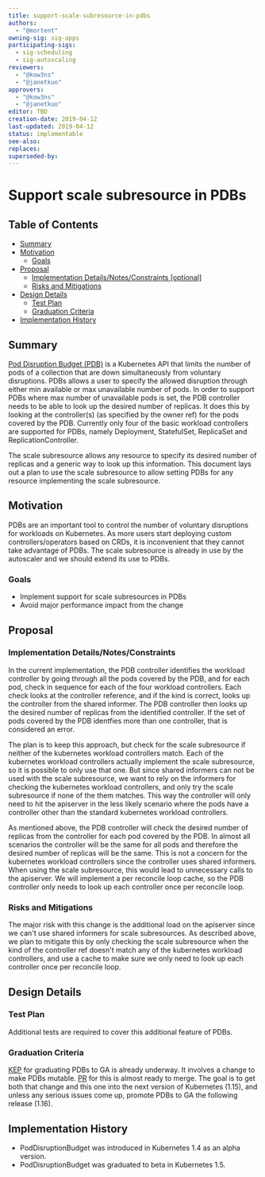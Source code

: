 ```yaml
---
title: support-scale-subresource-in-pdbs
authors:
  - "@mortent"
owning-sig: sig-apps
participating-sigs:
  - sig-scheduling
  - sig-autoscaling
reviewers:
  - "@kow3ns"
  - "@janetkuo"
approvers:
  - "@kow3ns"
  - "@janetkuo"
editor: TBD
creation-date: 2019-04-12
last-updated: 2019-04-12
status: implementable
see-also:
replaces:
superseded-by:
---
```


# Support scale subresource in PDBs

## Table of Contents

- [Summary](#summary)
- [Motivation](#motivation)
  - [Goals](#goals)
- [Proposal](#proposal)
  - [Implementation Details/Notes/Constraints [optional]](#implementation-detailsnotesconstraints-optional)
  - [Risks and Mitigations](#risks-and-mitigations)
- [Design Details](#design-details)
  - [Test Plan](#test-plan)
  - [Graduation Criteria](#graduation-criteria)
- [Implementation History](#implementation-history)


## Summary

[Pod Disruption Budget (PDB)](https://kubernetes.io/docs/tasks/run-application/configure-pdb/)
is a Kubernetes API that limits the number of pods of a collection that are down simultaneously from voluntary disruptions. PDBs allows a user to specify the allowed disruption through either min available or max unavailable number of pods. In order to support PDBs where max number of unavailable pods is set, the PDB controller needs to be able to look up the desired number of replicas. It does this by looking at the controller(s) (as specified by the owner ref) for the pods covered by the PDB. Currently only four of the basic workload controllers are supported for PDBs, namely Deployment, StatefulSet, ReplicaSet and ReplicationController. 

The scale subresource allows any resource to specify its desired number of replicas and a generic way to look up this information. This document lays out a plan to use the scale subresource to allow setting PDBs for any resource implementing the scale subresource.

## Motivation

PDBs are an important tool to control the number of voluntary disruptions for workloads on Kubernetes. As more users start deploying custom controllers/operators based on CRDs, it is inconvenient that they cannot take advantage of PDBs. The scale subresource is already in use by the autoscaler and we should extend its use to PDBs.

### Goals

- Implement support for scale subresources in PDBs
- Avoid major performance impact from the change

## Proposal

### Implementation Details/Notes/Constraints

In the current implementation, the PDB controller identifies the workload controller by going through all the pods covered by the PDB, and for each pod, check in sequence for each of the four workload controllers. Each check looks at the controller reference, and if the kind is correct, looks up the controller from the shared informer. The PDB controller then looks up the desired number of replicas from the identified controller. If the set of pods covered by the PDB identfies more than one controller, that is considered an error. 

The plan is to keep this approach, but check for the scale subresource if neither of the kubernetes workload controllers match. Each of the kubernetes workload controllers actually implement the scale subresource, so it is possible to only use that one. But since shared informers can not be used with the scale subresource, we want to rely on the informers for checking the kubernetes workload controllers, and only try the scale subresource if none of the them matches. This way the controller will only need to hit the apiserver in the less likely scenario where the pods have a controller other than the standard kubernetes workload controllers.

As mentioned above, the PDB controller will check the desired number of replicas from the controller for each pod covered by the PDB. In almost all scenarios the controller will be the same for all pods and therefore the desired number of replicas will be the same. This is not a concern for the kubernetes workload controllers since the controller uses shared informers. When using the scale subresource, this would lead to unnecessary calls to the apiserver. We will implement a per reconcile loop cache, so the PDB controller only needs to look up each controller once per reconcile loop.

### Risks and Mitigations

The major risk with this change is the additional load on the apiserver since we can't use shared informers for scale subresources. As described above, we plan to mitigate this by only checking the scale subresource when the kind of the controller ref doesn't match any of the kubernetes workload controllers, and use a cache to make sure we only need to look up each controller once per reconcile loop.

## Design Details

### Test Plan

Additional tests are required to cover this additional feature of PDBs.

### Graduation Criteria

[KEP](https://github.com/kubernetes/enhancements/pull/904) for graduating PDBs to GA is already underway. It involves a change to make PDBs mutable. [PR](https://github.com/kubernetes/kubernetes/pull/69867) for this is almost ready to merge. The goal is to get both that change and this one into the next version of Kubernetes (1.15), and unless any serious issues come up, promote PDBs to GA the following release (1.16).

## Implementation History

- PodDisruptionBudget was introduced in Kubernetes 1.4 as an alpha version.
- PodDisruptionBudget was graduated to beta in Kubernetes 1.5.

